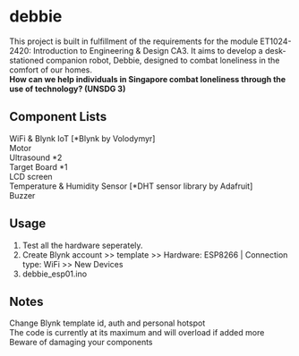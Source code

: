 # debbie
This project is built in fulfillment of the requirements for the module ET1024-2420: Introduction to Engineering &amp; Design CA3. 
It aims to develop a desk-stationed companion robot, Debbie, designed to combat loneliness in the comfort of our homes.  
__How can we help individuals in Singapore combat loneliness through the use of technology? (UNSDG 3)__

## Component Lists
WiFi & Blynk IoT [*Blynk by Volodymyr]  
Motor  
Ultrasound *2  
Target Board *1  
LCD screen  
Temperature & Humidity Sensor [*DHT sensor library by Adafruit]  
Buzzer  

## Usage
1) Test all the hardware seperately.  
2) Create Blynk account >> template >> Hardware: ESP8266 | Connection type: WiFi >> New Devices  
3) debbie_esp01.ino  

## Notes
Change Blynk template id, auth and personal hotspot  
The code is currently at its maximum and will overload if added more  
Beware of damaging your components  






